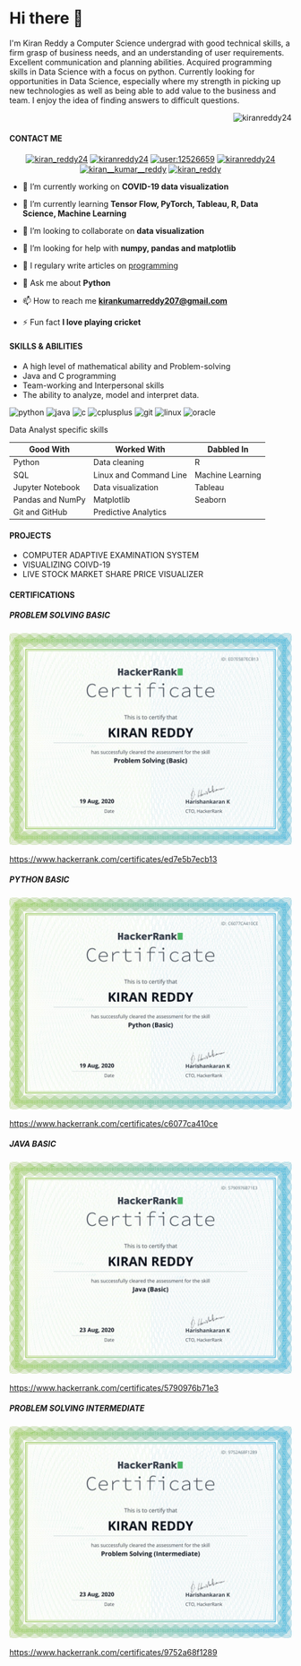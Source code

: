 # Hi there 👋

<!--
**KIRANREDDY24/KIRANREDDY24** is a ✨ _special_ ✨ repository because its `README.md` (this file) appears on your GitHub profile.

Here are some ideas to get you started:

- 🔭 I’m currently working on ...
- 🌱 I’m currently learning ...
- 👯 I’m looking to collaborate on ...
- 🤔 I’m looking for help with ...
- 💬 Ask me about ...
- 📫 How to reach me: ...
- 😄 Pronouns: ...
- ⚡ Fun fact: ...
-->

I'm Kiran Reddy a Computer Science undergrad with good technical skills, a firm grasp of business needs, and an understanding of user requirements. Excellent communication and planning abilities. Acquired programming skills in Data Science with a focus on python. Currently looking for opportunities in Data Science, especially where my strength in picking up new technologies as well as being able to add value to the business and team. I enjoy the idea of finding answers to difficult questions.


</p>
<p align="right"> <img src="https://komarev.com/ghpvc/?username=kiranreddy24" alt="kiranreddy24" /> </p>

#### CONTACT ME

<p align="center">
<a href="https://twitter.com/kiran_reddy24" target="blank"><img align="center" src="https://cdn.jsdelivr.net/npm/simple-icons@3.0.1/icons/twitter.svg" alt="kiran_reddy24" height="30" width="30" /></a>
<a href="https://linkedin.com/in/kiranreddy24" target="blank"><img align="center" src="https://cdn.jsdelivr.net/npm/simple-icons@3.0.1/icons/linkedin.svg" alt="kiranreddy24" height="30" width="30" /></a>
<a href="https://stackoverflow.com/users/user:12526659" target="blank"><img align="center" src="https://cdn.jsdelivr.net/npm/simple-icons@3.0.1/icons/stackoverflow.svg" alt="user:12526659" height="30" width="30" /></a>
<a href="https://kaggle.com/kiranreddy24" target="blank"><img align="center" src="https://cdn.jsdelivr.net/npm/simple-icons@3.0.1/icons/kaggle.svg" alt="kiranreddy24" height="30" width="30" /></a>
<a href="https://instagram.com/kiran__kumar__reddy" target="blank"><img align="center" src="https://cdn.jsdelivr.net/npm/simple-icons@3.0.1/icons/instagram.svg" alt="kiran__kumar__reddy" height="30" width="30" /></a>
<a href="https://medium.com/kiran_reddy" target="blank"><img align="center" src="https://cdn.jsdelivr.net/npm/simple-icons@3.0.1/icons/medium.svg" alt="kiran_reddy" height="30" width="30" /></a>
</p>



- 🔭 I’m currently working on **COVID-19 data visualization**

- 🌱 I’m currently learning **Tensor Flow, PyTorch, Tableau, R, Data Science, Machine Learning**

- 👯 I’m looking to collaborate on **data visualization**

- 🤝 I’m looking for help with **numpy, pandas and matplotlib**

- 📝 I regulary write articles on [programming](programming)

- 💬 Ask me about **Python**

- 📫 How to reach me **kirankumarreddy207@gmail.com**

- ⚡ Fun fact **I love playing cricket**



#### SKILLS & ABILITIES
- A high level of mathematical ability and Problem-solving
- Java and C programming
- Team-working and Interpersonal skills
- The ability to analyze, model and interpret data.




<p align="left"><img src="https://devicons.github.io/devicon/devicon.git/icons/python/python-original.svg" alt="python" width="40" height="40"/> <img 
src="https://devicons.github.io/devicon/devicon.git/icons/java/java-original-wordmark.svg" alt="java" width="40" height="40"/> <img                               
src="https://devicons.github.io/devicon/devicon.git/icons/c/c-original.svg" alt="c" width="40" height="40"/> <img                                                 src="https://devicons.github.io/devicon/devicon.git/icons/cplusplus/cplusplus-original.svg" alt="cplusplus" width="40" height="40"/> <img src="https://www.vectorlogo.zone/logos/git-scm/git-scm-icon.svg" alt="git" width="40" height="40"/> <img src="https://devicons.github.io/devicon/devicon.git/icons/linux/linux-original.svg" alt="linux" width="40" height="40"/> <img src="https://devicons.github.io/devicon/devicon.git/icons/oracle/oracle-original.svg" alt="oracle" width="40" height="40"/></p><p><img align="left" 






#### Data Analyst specific skills

|Good With             |   Worked With                 |   Dabbled In       |
|----------------------|-------------------------------|--------------------|
|Python                |   Data cleaning               |   R                |
|SQL                   |   Linux and Command Line      |   Machine Learning |
|Jupyter Notebook      |   Data visualization          |   Tableau          |
|Pandas and NumPy      |   Matplotlib                  |   Seaborn          |
|Git and GitHub        |   Predictive Analytics        |                    |


#### PROJECTS
- COMPUTER ADAPTIVE EXAMINATION SYSTEM
- VISUALIZING COIVD-19
- LIVE STOCK MARKET SHARE PRICE VISUALIZER









#### CERTIFICATIONS


##### PROBLEM SOLVING BASIC
![PROBLEM SOLVING BASIC](https://github.com/KIRANREDDY24/KIRANREDDY24/blob/master/problem%20solving%20basic.png)

https://www.hackerrank.com/certificates/ed7e5b7ecb13


##### PYTHON BASIC
![PYTHON BASIC](https://github.com/KIRANREDDY24/KIRANREDDY24/blob/master/python%20basic.png)

https://www.hackerrank.com/certificates/c6077ca410ce


##### JAVA BASIC
![JAVA BASIC](https://github.com/KIRANREDDY24/KIRANREDDY24/blob/master/java%20basic.png)

https://www.hackerrank.com/certificates/5790976b71e3


##### PROBLEM SOLVING INTERMEDIATE
![PROBLEM SOLVING INTERMEDIATE](https://github.com/KIRANREDDY24/KIRANREDDY24/blob/master/problem%20solving%20intermediate.png)

https://www.hackerrank.com/certificates/9752a68f1289
